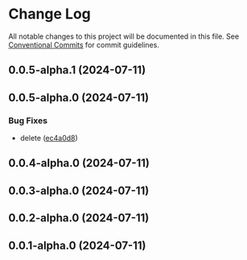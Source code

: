 # Change Log

All notable changes to this project will be documented in this file.
See [Conventional Commits](https://conventionalcommits.org) for commit guidelines.

## 0.0.5-alpha.1 (2024-07-11)



## 0.0.5-alpha.0 (2024-07-11)


### Bug Fixes

* delete ([ec4a0d8](https://github.com/balffr/test-lerna/commit/ec4a0d8bf9b13357af7108f846d18fc9f605a6fa))



## 0.0.4-alpha.0 (2024-07-11)



## 0.0.3-alpha.0 (2024-07-11)



## 0.0.2-alpha.0 (2024-07-11)



## 0.0.1-alpha.0 (2024-07-11)
